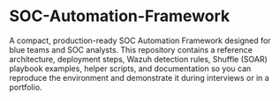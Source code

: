 # SOC-Automation-Framework
A compact, production-ready SOC Automation Framework designed for blue teams and SOC analysts. This repository contains a reference architecture, deployment steps, Wazuh detection rules, Shuffle (SOAR) playbook examples, helper scripts, and documentation so you can reproduce the environment and demonstrate it during interviews or in a portfolio.
